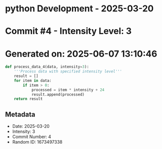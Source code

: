 ﻿# python Development - 2025-03-20
# Commit #4 - Intensity Level: 3
# Generated on: 2025-06-07 13:10:46
```python
def process_data_4(data, intensity=3):
    '''Process data with specified intensity level'''
    result = []
    for item in data:
        if item > 0:
            processed = item * intensity + 24
            result.append(processed)
    return result
```
## Metadata
- Date: 2025-03-20
- Intensity: 3
- Commit Number: 4
- Random ID: 1673497338
